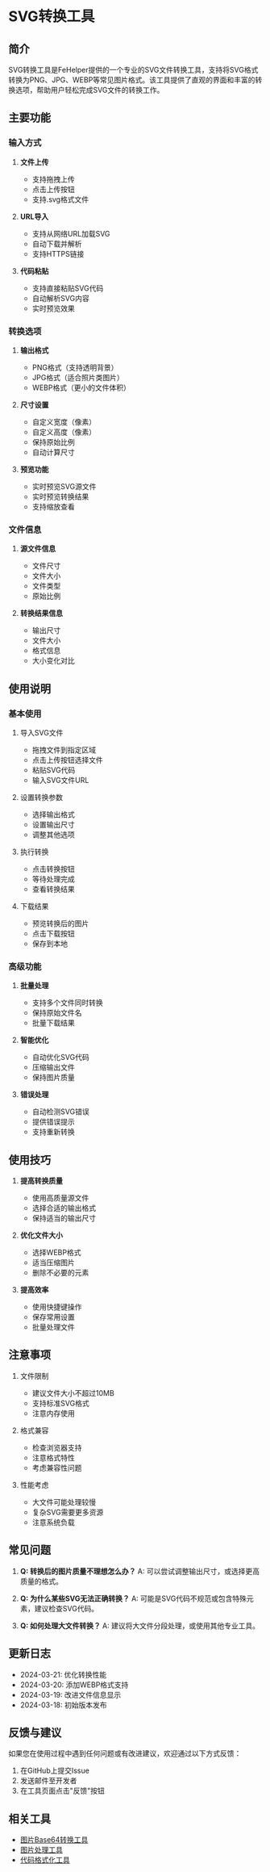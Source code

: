 # SVG转换工具

## 简介
SVG转换工具是FeHelper提供的一个专业的SVG文件转换工具，支持将SVG格式转换为PNG、JPG、WEBP等常见图片格式。该工具提供了直观的界面和丰富的转换选项，帮助用户轻松完成SVG文件的转换工作。

## 主要功能

### 输入方式
1. **文件上传**
   - 支持拖拽上传
   - 点击上传按钮
   - 支持.svg格式文件

2. **URL导入**
   - 支持从网络URL加载SVG
   - 自动下载并解析
   - 支持HTTPS链接

3. **代码粘贴**
   - 支持直接粘贴SVG代码
   - 自动解析SVG内容
   - 实时预览效果

### 转换选项
1. **输出格式**
   - PNG格式（支持透明背景）
   - JPG格式（适合照片类图片）
   - WEBP格式（更小的文件体积）

2. **尺寸设置**
   - 自定义宽度（像素）
   - 自定义高度（像素）
   - 保持原始比例
   - 自动计算尺寸

3. **预览功能**
   - 实时预览SVG源文件
   - 实时预览转换结果
   - 支持缩放查看

### 文件信息
1. **源文件信息**
   - 文件尺寸
   - 文件大小
   - 文件类型
   - 原始比例

2. **转换结果信息**
   - 输出尺寸
   - 文件大小
   - 格式信息
   - 大小变化对比

## 使用说明

### 基本使用
1. 导入SVG文件
   - 拖拽文件到指定区域
   - 点击上传按钮选择文件
   - 粘贴SVG代码
   - 输入SVG文件URL

2. 设置转换参数
   - 选择输出格式
   - 设置输出尺寸
   - 调整其他选项

3. 执行转换
   - 点击转换按钮
   - 等待处理完成
   - 查看转换结果

4. 下载结果
   - 预览转换后的图片
   - 点击下载按钮
   - 保存到本地

### 高级功能
1. **批量处理**
   - 支持多个文件同时转换
   - 保持原始文件名
   - 批量下载结果

2. **智能优化**
   - 自动优化SVG代码
   - 压缩输出文件
   - 保持图片质量

3. **错误处理**
   - 自动检测SVG错误
   - 提供错误提示
   - 支持重新转换

## 使用技巧
1. **提高转换质量**
   - 使用高质量源文件
   - 选择合适的输出格式
   - 保持适当的输出尺寸

2. **优化文件大小**
   - 选择WEBP格式
   - 适当压缩图片
   - 删除不必要的元素

3. **提高效率**
   - 使用快捷键操作
   - 保存常用设置
   - 批量处理文件

## 注意事项
1. 文件限制
   - 建议文件大小不超过10MB
   - 支持标准SVG格式
   - 注意内存使用

2. 格式兼容
   - 检查浏览器支持
   - 注意格式特性
   - 考虑兼容性问题

3. 性能考虑
   - 大文件可能处理较慢
   - 复杂SVG需要更多资源
   - 注意系统负载

## 常见问题
1. **Q: 转换后的图片质量不理想怎么办？**
   A: 可以尝试调整输出尺寸，或选择更高质量的格式。

2. **Q: 为什么某些SVG无法正确转换？**
   A: 可能是SVG代码不规范或包含特殊元素，建议检查SVG代码。

3. **Q: 如何处理大文件转换？**
   A: 建议将大文件分段处理，或使用其他专业工具。

## 更新日志
- 2024-03-21: 优化转换性能
- 2024-03-20: 添加WEBP格式支持
- 2024-03-19: 改进文件信息显示
- 2024-03-18: 初始版本发布

## 反馈与建议
如果您在使用过程中遇到任何问题或有改进建议，欢迎通过以下方式反馈：
1. 在GitHub上提交Issue
2. 发送邮件至开发者
3. 在工具页面点击"反馈"按钮

## 相关工具
- [图片Base64转换工具](../image-base64.md)
- [图片处理工具](../image-processor.md)
- [代码格式化工具](../code-beautify.md) 